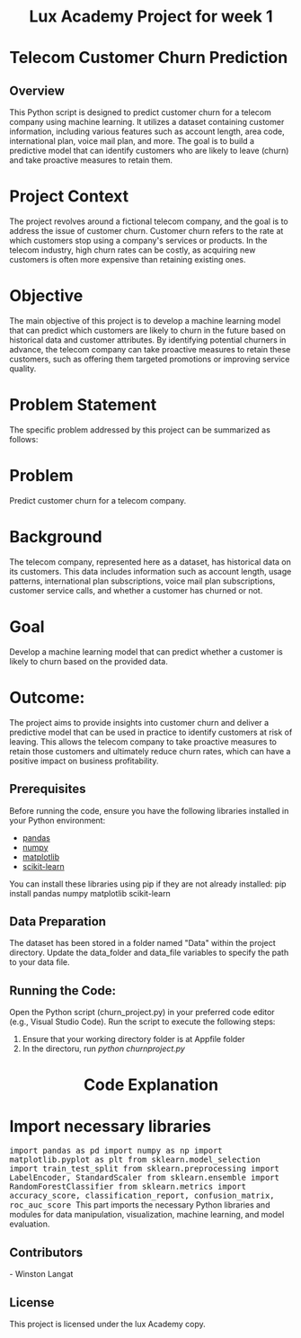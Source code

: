 <h1 align="center"> Lux Academy Project for week 1</a></h1>

<h1> Telecom Customer Churn Prediction</h1>
<h2>Overview</h2>
This Python script is designed to predict customer churn for a telecom company using machine learning. It utilizes a dataset containing customer information, including various features such as account length, area code, international plan, voice mail plan, and more. The goal is to build a predictive model that can identify customers who are likely to leave (churn) and take proactive measures to retain them.
<h1>Project Context</h1>
The project revolves around a fictional telecom company, and the goal is to address the issue of customer churn. Customer churn refers to the rate at which customers stop using a company's services or products. In the telecom industry, high churn rates can be costly, as acquiring new customers is often more expensive than retaining existing ones.

<h1>Objective</h1>
The main objective of this project is to develop a machine learning model that can predict which customers are likely to churn in the future based on historical data and customer attributes. By identifying potential churners in advance, the telecom company can take proactive measures to retain these customers, such as offering them targeted promotions or improving service quality.

<h1>Problem Statement</h1> 
The specific problem addressed by this project can be summarized as follows:

<h1>Problem</h1>
Predict customer churn for a telecom company.

<h1>Background</h1>
The telecom company, represented here as a dataset, has historical data on its customers. This data includes information such as account length, usage patterns, international plan subscriptions, voice mail plan subscriptions, customer service calls, and whether a customer has churned or not.

<h1>Goal</h1>
Develop a machine learning model that can predict whether a customer is likely to churn based on the provided data.

<h1>Outcome:</h1>
The project aims to provide insights into customer churn and deliver a predictive model that can be used in practice to identify customers at risk of leaving. This allows the telecom company to take proactive measures to retain those customers and ultimately reduce churn rates, which can have a positive impact on business profitability.

## Prerequisites

Before running the code, ensure you have the following libraries installed in your Python environment:

- [pandas](https://pandas.pydata.org/)
- [numpy](https://numpy.org/)
- [matplotlib](https://matplotlib.org/)
- [scikit-learn](https://scikit-learn.org/stable/)

You can install these libraries using pip if they are not already installed:
pip install pandas numpy matplotlib scikit-learn

<h2>Data Preparation</h2>
The dataset has been stored in a folder named "Data" within the project directory.
Update the data_folder and data_file variables to specify the path to your data file.

<h2>Running the Code:</h2>

Open the Python script (churn_project.py) in your preferred code editor (e.g., Visual Studio Code).
Run the script to execute the following steps:
1. Ensure that your working directory folder is at Appfile folder
2. In the directoru, run _python churnproject.py_

<h1 align="center"> Code Explanation</a></h1>
<h1>Import necessary libraries</h1>
<kbd>
import pandas as pd
import numpy as np
import matplotlib.pyplot as plt
from sklearn.model_selection import train_test_split
from sklearn.preprocessing import LabelEncoder, StandardScaler
from sklearn.ensemble import RandomForestClassifier
from sklearn.metrics import accuracy_score, classification_report, confusion_matrix, roc_auc_score
</kbd>
This part imports the necessary Python libraries and modules for data manipulation, visualization, machine learning, and model evaluation.

<h2>Contributors</h2>
- Winston Langat
<h2>License</h2>
This project is licensed under the lux Academy copy.